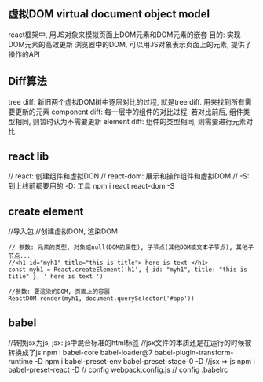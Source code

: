 ## 虚拟DOM virtual document object model
react框架中, 用JS对象来模拟页面上DOM元素和DOM元素的嵌套
目的: 实现DOM元素的高效更新
浏览器中的DOM, 可以用JS对象表示页面上的元素, 提供了操作的API

## Diff算法
tree diff: 新旧两个虚拟DOM树中逐层对比的过程, 就是tree diff. 用来找到所有需要更新的元素
component diff: 每一层中的组件的对比过程, 若对比前后, 组件类型相同, 则暂时认为不需要更新
element diff: 组件的类型相同, 则需要进行元素对比

## react lib
// react: 创建组件和虚拟DON
// react-dom: 展示和操作组件和虚拟DOM
// -S: 到上线前都要用的 -D: 工具
npm i react react-dom -S

## create element
//导入包 
//创建虚拟DON, 渲染DOM
```
// 参数: 元素的类型, 对象或null(DOM的属性), 子节点(其他DOM或文本子节点), 其他子节点...
//<h1 id="myh1" title="this is title"> here is text </h1>
const myh1 = React.createElement('h1', { id: "myh1", title: "this is title" }, ' here is text ')

//参数: 要渲染的DOM, 页面上的容器
ReactDOM.render(myh1, document.querySelector('#app'))
```

## babel 
//转换jsx为js, jsx: js中混合标准的html标签
//jsx文件的本质还是在运行的时候被转换成了js
npm i babel-core babel-loader@7 babel-plugin-transform-runtime -D
npm i babel-preset-env babel-preset-stage-0 -D
//jsx => js
npm i babel-preset-react -D
// config webpack.config.js
// config .babelrc